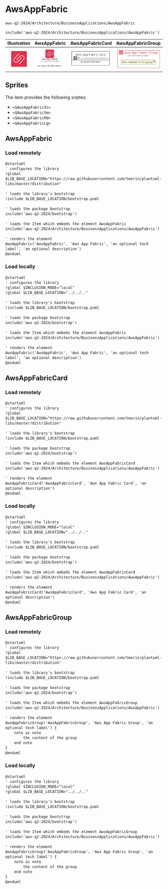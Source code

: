 # AwsAppFabric


```text
aws-q2-2024/Architecture/BusinessApplications/AwsAppFabric
```

```text
include('aws-q2-2024/Architecture/BusinessApplications/AwsAppFabric')
```



| Illustration | AwsAppFabric | AwsAppFabricCard | AwsAppFabricGroup |
| :---: | :---: | :---: | :---: |
| ![illustration for Illustration](../../../aws-q2-2024/Architecture/BusinessApplications/AwsAppFabric.png) | ![illustration for AwsAppFabric](../../../aws-q2-2024/Architecture/BusinessApplications/AwsAppFabric.Local.png) | ![illustration for AwsAppFabricCard](../../../aws-q2-2024/Architecture/BusinessApplications/AwsAppFabricCard.Local.png) | ![illustration for AwsAppFabricGroup](../../../aws-q2-2024/Architecture/BusinessApplications/AwsAppFabricGroup.Local.png) |



## Sprites
The item provides the following sriptes:

- `<$AwsAppFabricXs>`
- `<$AwsAppFabricSm>`
- `<$AwsAppFabricMd>`
- `<$AwsAppFabricLg>`





## AwsAppFabric

### Load remotely
```plantuml
@startuml
' configures the library
!global $LIB_BASE_LOCATION="https://raw.githubusercontent.com/tmorin/plantuml-libs/master/distribution"

' loads the library's bootstrap
!include $LIB_BASE_LOCATION/bootstrap.puml

' loads the package bootstrap
include('aws-q2-2024/bootstrap')

' loads the Item which embeds the element AwsAppFabric
include('aws-q2-2024/Architecture/BusinessApplications/AwsAppFabric')

' renders the element
AwsAppFabric('AwsAppFabric', 'Aws App Fabric', 'an optional tech label', 'an optional description')
@enduml
```

### Load locally
```plantuml
@startuml
' configures the library
!global $INCLUSION_MODE="local"
!global $LIB_BASE_LOCATION="../../.."

' loads the library's bootstrap
!include $LIB_BASE_LOCATION/bootstrap.puml

' loads the package bootstrap
include('aws-q2-2024/bootstrap')

' loads the Item which embeds the element AwsAppFabric
include('aws-q2-2024/Architecture/BusinessApplications/AwsAppFabric')

' renders the element
AwsAppFabric('AwsAppFabric', 'Aws App Fabric', 'an optional tech label', 'an optional description')
@enduml
```

## AwsAppFabricCard

### Load remotely
```plantuml
@startuml
' configures the library
!global $LIB_BASE_LOCATION="https://raw.githubusercontent.com/tmorin/plantuml-libs/master/distribution"

' loads the library's bootstrap
!include $LIB_BASE_LOCATION/bootstrap.puml

' loads the package bootstrap
include('aws-q2-2024/bootstrap')

' loads the Item which embeds the element AwsAppFabricCard
include('aws-q2-2024/Architecture/BusinessApplications/AwsAppFabric')

' renders the element
AwsAppFabricCard('AwsAppFabricCard', 'Aws App Fabric Card', 'an optional description')
@enduml
```

### Load locally
```plantuml
@startuml
' configures the library
!global $INCLUSION_MODE="local"
!global $LIB_BASE_LOCATION="../../.."

' loads the library's bootstrap
!include $LIB_BASE_LOCATION/bootstrap.puml

' loads the package bootstrap
include('aws-q2-2024/bootstrap')

' loads the Item which embeds the element AwsAppFabricCard
include('aws-q2-2024/Architecture/BusinessApplications/AwsAppFabric')

' renders the element
AwsAppFabricCard('AwsAppFabricCard', 'Aws App Fabric Card', 'an optional description')
@enduml
```

## AwsAppFabricGroup

### Load remotely
```plantuml
@startuml
' configures the library
!global $LIB_BASE_LOCATION="https://raw.githubusercontent.com/tmorin/plantuml-libs/master/distribution"

' loads the library's bootstrap
!include $LIB_BASE_LOCATION/bootstrap.puml

' loads the package bootstrap
include('aws-q2-2024/bootstrap')

' loads the Item which embeds the element AwsAppFabricGroup
include('aws-q2-2024/Architecture/BusinessApplications/AwsAppFabric')

' renders the element
AwsAppFabricGroup('AwsAppFabricGroup', 'Aws App Fabric Group', 'an optional tech label') {
    note as note
        the content of the group
    end note
}
@enduml
```

### Load locally
```plantuml
@startuml
' configures the library
!global $INCLUSION_MODE="local"
!global $LIB_BASE_LOCATION="../../.."

' loads the library's bootstrap
!include $LIB_BASE_LOCATION/bootstrap.puml

' loads the package bootstrap
include('aws-q2-2024/bootstrap')

' loads the Item which embeds the element AwsAppFabricGroup
include('aws-q2-2024/Architecture/BusinessApplications/AwsAppFabric')

' renders the element
AwsAppFabricGroup('AwsAppFabricGroup', 'Aws App Fabric Group', 'an optional tech label') {
    note as note
        the content of the group
    end note
}
@enduml
```


